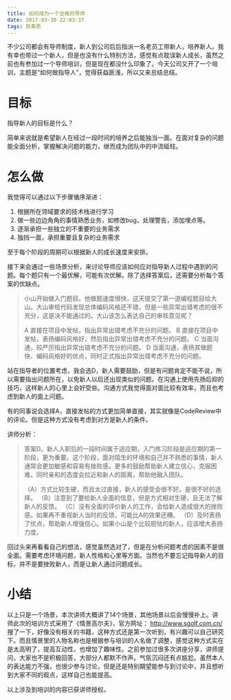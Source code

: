 ```yaml
---
title: 如何成为一个合格的导师
date: 2017-03-30 22:03:37
tags: 软素质
---
```


不少公司都会有导师制度，新人到公司后后指派一名老员工带新人，培养新人。我有幸也带过一个新人，但是也没有什么特别方法，感觉有点耽误新人成长，虽然之前也有参加过一个导师培训，但是现在都没什么印象了。今天公司又开了一个培训，主题是“如何做指导人”，觉得获益匪浅，所以又来总结总结。

# 目标

指导新人的目标是什么？

简单来说就是希望新人在经过一段时间的培养之后能独当一面。在面对复杂的问题能全面分析，掌握解决问题的能力，继而成为团队中的中流砥柱。

# 怎么做

我觉得可以通过以下步骤循序渐进：

1. 根据所在领域要求的技术栈进行学习
2. 做一些边边角角的事情熟悉业务，如修改bug，处理警告，添加埋点等。
3. 逐渐承担一些独立的不重要的业务需求
4. 独挡一面，承担重要且复杂的业务需求

至于每个阶段的周期可以根据新人的成长速度来安排。

接下来会通过一些场景分析，来讨论导师应该如何应对指导新人过程中遇到的问题。每个题只有一个最优解，可能有次优解。除了选择答案后，还需要分析每个答案的优缺点。

>小山开始做入门题目。他做题速度很快，这天提交了第一道编程题目给大山。大山审核代码发现总体编码风格还不错，但是一些异常出错考虑的很不充分，这是决不能通过的。大山该怎么表达自己的审核意见呢？
>
>A  直接在项目中发帖，指出异常出错考虑不充分的问题。
>B  直接在项目中发帖，表扬编码风格好，然后指出异常出错考虑不充分的问题。
>C  当面沟通，较严厉指出异常出错考虑不充分的问题。
>D  当面沟通，表扬其做题快、编码风格好的优点，同时正式指出异常出错考虑不充分的问题。


站在指导者的位置考虑，我会选D，新人需要鼓励，但是有问题肯定不能不说，所以需要指出问题所在，以免新人以后还出现类似的问题。在沟通上使用先扬后抑的技巧，这样新人的心里上会好受些。沟通方式我觉得面对面比较有效率，而且也考虑到新人的面上问题。

有的同事说会选择A，直接发帖的方式更加简单直接，其实就像是CodeReview中的评论。但是这种方式没有考虑到对方是新人的条件。

讲师分析：
>答案D。新人入职后的一段时间属于适应期，入门练习阶段是适应期的第一阶段，更为重要。这个阶段，面对陌生的环境和自己并不熟悉的事情，新人通常会更加敏感和容易有挫败感。更多的鼓励帮助新人建立信心，克服困难。同时亲和的态度会拉近和新人的距离，帮助他融入团队。
>
>（A）方式比较生硬，而且太过直接，新人的感受会很不好。是很不好的选择。
>（B）注意到了要给新人全面的信息，但是方式相对生硬，且无法了解新人的反馈。
>（C）没有全面的评价新人的工作，会给新人造成很大的挫败感。如果再不重视新人当时的反馈，可能比A的效果还糟。
>（D）及时表扬了优点，帮助新人增强信心。如果小山是个比较胆怯的新人，应该增大表扬力度。

回过头来再看看自己的想法，感觉虽然选对了，但是在分析问题考虑的因素不是很全面。需要考虑环境问题，新人性格和心里等方面。当然也不要忘记指导新人的目标，并不是要挫败新人，而是让新人通过问题成长。

# 小结

以上只是一个场景，本次讲师大概讲了14个场景，其他场景以后会慢慢补上。讲师此次的培训方式采用了《情景高尔夫》，官方网址： http://www.sgolf.com.cn/ 搜了一下，好像没有相关的书籍，这种方式还是第一次听到，有兴趣可以自己研究下。而且情景里的人物名称也是根据参与培训的人名做了调整，感觉这种方式实在是太高明了，提高互动性，也增加了趣味性。之前参加过很多次讲座分享，讲师提问，大家也不是积极回答，大部分人都默不作声。气氛沉闷还有点尴尬。虽然本人的表达能力不强，也很少参与讨论，但是还是特别期望能参与到讨论中，并且想听到大家不同的观点，这样自己也能提高。

以上涉及到培训的内容已获讲师授权。